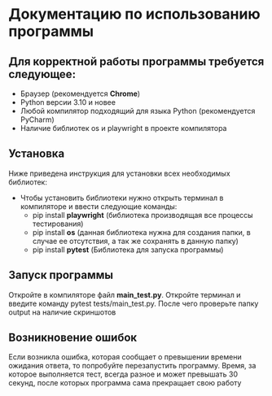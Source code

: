 # Документацию по использованию программы
## Для корректной работы программы требуется следующее:
- Браузер (рекомендуется **Chrome**)
- Python версии 3.10 и новее
- Любой компилятор подходящий для языка Python (рекомендуется PyCharm)
- Наличие библиотек os и playwright в проекте компилятора
## Установка
Ниже приведена инструкция для установки всех необходимых библиотек:
- Чтобы установить библиотеки нужно открыть терминал в компиляторе и ввести следующие команды:
  - pip install **playwright** (библиотека производящая все процессы тестирования)
  - pip install **os** (данная библиотека нужна для создания папки, в случае ее отсутствия, а так же сохранять в данную папку)
  - pip install **pytest** (Библиотека для запуска программы)
 ## Запуск программы
 Откройте в компиляторе файл **main_test.py**. Откройте терминал и введите команду pytest tests/main_test.py. После чего проверьте папку output на наличие скриншотов
 ## Возникновение ошибок
 Если возникла ошибка, которая сообщает о превышении времени ожидания ответа, то попробуйте перезапустить программу. Время, за которое выполняется тест, всегда разное и может превышать 30 секунд, после которых программа сама прекращает свою работу
